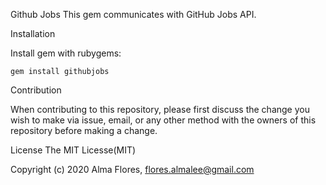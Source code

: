 Github Jobs
This gem communicates with GitHub Jobs API.


Installation

Install gem with rubygems:

    gem install githubjobs

Contribution

When contributing to this repository, please first discuss the change you wish to make via issue, email, or any other method with the owners of this repository before making a change.

License
The MIT Licesse(MIT)

Copyright (c) 2020 Alma Flores, flores.almalee@gmail.com
